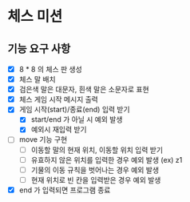 # 체스 미션

## 기능 요구 사항

* [x] 8 * 8 의 체스 판 생성
* [x] 체스 말 배치
* [x] 검은색 말은 대문자, 흰색 말은 소문자로 표현
* [x] 체스 게임 시작 메시지 출력
* [x] 게임 시작(start)/종료(end) 입력 받기
  * [x] start/end 가 아닐 시 예외 발생
  * [x] 예외시 재입력 받기
* [ ] move 기능 구현
  * [ ] 이동할 말의 현재 위치, 이동할 위치 입력 받기
  * [ ] 유효하지 않은 위치를 입력한 경우 예외 발생 (ex) z1
  * [ ] 기물의 이동 규칙을 벗어나는 경우 예외 발생
  * [ ] 현재 위치로 빈 칸을 입력받은 경우 예외 발생
* [x] end 가 입력되면 프로그램 종료
